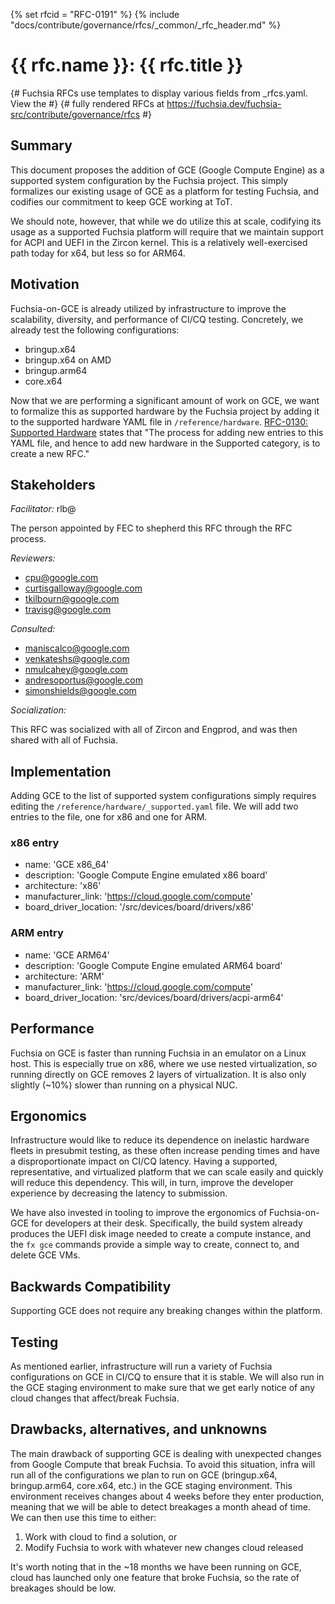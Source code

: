 <!-- Generated with `fx rfc` -->
<!-- mdformat off(templates not supported) -->
{% set rfcid = "RFC-0191" %}
{% include "docs/contribute/governance/rfcs/_common/_rfc_header.md" %}
# {{ rfc.name }}: {{ rfc.title }}
{# Fuchsia RFCs use templates to display various fields from _rfcs.yaml. View the #}
{# fully rendered RFCs at https://fuchsia.dev/fuchsia-src/contribute/governance/rfcs #}
<!-- SET the `rfcid` VAR ABOVE. DO NOT EDIT ANYTHING ELSE ABOVE THIS LINE. -->

<!-- mdformat on -->

<!-- This should begin with an H2 element (for example, ## Summary).-->

## Summary

This document proposes the addition of GCE (Google Compute Engine) as a
supported system configuration by the Fuchsia project. This simply formalizes
our existing usage of GCE as a platform for testing Fuchsia, and codifies our
commitment to keep GCE working at ToT.

We should note, however, that while we do utilize this at scale, codifying its
usage as a supported Fuchsia platform will require that we maintain support for
ACPI and UEFI in the Zircon kernel. This is a relatively well-exercised path
today for x64, but less so for ARM64.

## Motivation

Fuchsia-on-GCE is already utilized by infrastructure to improve the scalability,
diversity, and performance of CI/CQ testing. Concretely, we already test the
following configurations:

* bringup.x64
* bringup.x64 on AMD
* bringup.arm64
* core.x64

Now that we are performing a significant amount of work on GCE, we want to
formalize this as supported hardware by the Fuchsia project by adding it to the
supported hardware YAML file in `/reference/hardware`.
[RFC-0130: Supported Hardware](0130_supported_hardware.md) states that "The
process for adding new entries to this YAML file, and hence to add new hardware
in the Supported category, is to create a new RFC."

## Stakeholders

_Facilitator:_ rlb@

The person appointed by FEC to shepherd this RFC through the RFC process.

_Reviewers:_

-   cpu@google.com
-   curtisgalloway@google.com
-   tkilbourn@google.com
-   travisg@google.com

_Consulted:_

-   maniscalco@google.com
-   venkateshs@google.com
-   nmulcahey@google.com
-   andresoportus@google.com
-   simonshields@google.com

_Socialization:_

This RFC was socialized with all of Zircon and Engprod, and was then shared with
all of Fuchsia.

## Implementation

Adding GCE to the list of supported system configurations simply requires
editing the `/reference/hardware/_supported.yaml` file. We will add two
entries to the file, one for x86 and one for ARM.

### x86 entry

*   name: 'GCE x86_64'
*   description: 'Google Compute Engine emulated x86 board'
*   architecture: 'x86'
*   manufacturer_link: 'https://cloud.google.com/compute'
*   board_driver_location: '/src/devices/board/drivers/x86'

### ARM entry

*   name: 'GCE ARM64'
*   description: 'Google Compute Engine emulated ARM64 board'
*   architecture: 'ARM'
*   manufacturer_link: 'https://cloud.google.com/compute'
*   board_driver_location: 'src/devices/board/drivers/acpi-arm64'

## Performance

Fuchsia on GCE is faster than running Fuchsia in an emulator on a Linux host.
This is especially true on x86, where we use nested virtualization, so running
directly on GCE removes 2 layers of virtualization. It is also only slightly
(~10%) slower than running on a physical NUC.

## Ergonomics

Infrastructure would like to reduce its dependence on inelastic hardware fleets
in presubmit testing, as these often increase pending times and have a
disproportionate impact on CI/CQ latency. Having a supported, representative,
and virtualized platform that we can scale easily and quickly will reduce this
dependency. This will, in turn, improve the developer experience by decreasing
the latency to submission.

We have also invested in tooling to improve the ergonomics of Fuchsia-on-GCE for
developers at their desk. Specifically, the build system already produces the
UEFI disk image needed to create a compute instance, and the `fx gce` commands
provide a simple way to create, connect to, and delete GCE VMs.

## Backwards Compatibility

Supporting GCE does not require any breaking changes within the platform.

## Testing

As mentioned earlier, infrastructure will run a variety of Fuchsia
configurations on GCE in CI/CQ to ensure that it is stable. We will also run in
the GCE staging environment to make sure that we get early notice of any cloud
changes that affect/break Fuchsia.

## Drawbacks, alternatives, and unknowns

The main drawback of supporting GCE is dealing with unexpected changes from
Google Compute that break Fuchsia. To avoid this situation, infra will run all
of the configurations we plan to run on GCE (bringup.x64, bringup.arm64,
core.x64, etc.) in the GCE staging environment. This environment receives
changes about 4 weeks before they enter production, meaning that we will be able
to detect breakages a month ahead of time. We can then use this time to either:

1. Work with cloud to find a solution, or
1. Modify Fuchsia to work with whatever new changes cloud released

It's worth noting that in the ~18 months we have been running on GCE, cloud has
launched only one feature that broke Fuchsia, so the rate of breakages should be
low.
